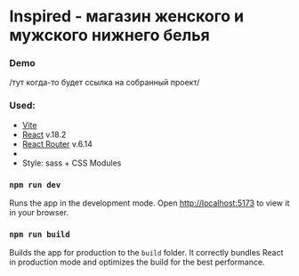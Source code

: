 # Inspired - магазин женского и мужского нижнего белья

### Demo 
 /тут когда-то будет ссылка на собранный проект/

 ### Used:
   - [Vite](https://vitejs.dev/)
   - [React](https://react.dev/) v.18.2
   - [React Router](https://reactrouter.com/en/main)  v.6.14
   - 
   - Style: sass + CSS Modules


### `npm run dev`

Runs the app in the development mode.
Open [http://localhost:5173](http://localhost:5173) to view it in your browser.

### `npm run build`

Builds the app for production to the `build` folder.
It correctly bundles React in production mode and optimizes the build for the best performance.

